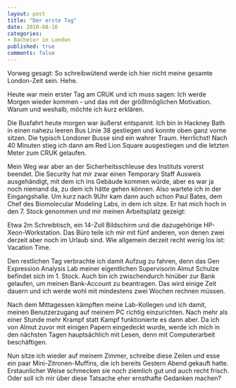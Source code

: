 ```yaml
--- 
layout: post
title: "Der erste Tag"
date: 2010-08-16
categories: 
- Bachelor in London
published: true
comments: false
---
```

Vorweg gesagt: So schreibwütend werde ich hier nicht meine gesamte London-Zeit sein. Hehe.

Heute war mein erster Tag am CRUK und ich muss sagen: Ich werde Morgen wieder kommen - und das mit der größtmöglichen Motivation. Warum und weshalb, möchte ich kurz erklären.

<!-- more -->

Die Busfahrt heute morgen war äußerst entspannt. Ich bin in Hackney Bath in einen nahezu leeren Bus Linie 38 gestiegen und konnte oben ganz vorne sitzen. Die typisch Londoner Busse sind ein wahrer Traum. Herrlichst! Nach 40 Minuten stieg ich dann am Red Lion Square ausgestiegen und die letzten Meter zum CRUK gelaufen.

Mein Weg war aber an der Sicherheitsschleuse des Instituts vorerst beendet. Die Security hat mir zwar einen Temporary Staff Ausweis ausgehändigt, mit dem ich ins Gebäude kommen würde, aber es war ja noch niemand da, zu dem ich hätte gehen können. Also wartete ich in der Eingangshalle. Um kurz nach 9Uhr kam dann auch schon Paul Bates, dem Chef des Biomolecular Modeling Labs, in dem ich sitze. Er hat mich hoch in den 7. Stock genommen und mir meinen Arbeitsplatz gezeigt:

Etwa 2m Schreibtisch, ein 14-Zoll Bildschirm und die dazugehörige HP-Xeon-Workstation. Das Büro teile ich mir mit fünf anderen, von denen zwei derzeit aber noch im Urlaub sind. Wie allgemein derzeit recht wenig los ist: Vacation Time.

Den restlichen Tag verbrachte ich damit Aufzug zu fahren, denn das Gen Expression Analysis Lab meiner eigentlichen Supervisorin Almut Schulze befindet sich im 1. Stock. Auch bin ich zwischendurch hinüber zur Bank gelaufen, um meinen Bank-Account zu beantragen. Das wird einige Zeit dauern und ich werde wohl mit mindestens zwei Wochen rechnen müssen.

Nach dem Mittagessen kämpften meine Lab-Kollegen und ich damit, meinen Benutzerzugang auf meinem PC richtig einzurichten. Nach mehr als einer Stunde mehr Krampf statt Kampf funktionierte es dann aber. Da ich von Almut zuvor mit einigen Papern eingedeckt wurde, werde ich mich in den nächsten Tagen hauptsächlich mit Lesen, denn mit Computerarbeit beschäftigen.

Nun sitze ich wieder auf meinem Zimmer, schreibe diese Zeilen und esse ein paar Mini-Zitronen-Muffins, die ich bereits Gestern Abend gekauft hatte. Erstaunlicher Weise schmecken sie noch ziemlich gut und auch recht frisch. Oder soll ich mir über diese Tatsache eher ernsthafte Gedanken machen?
